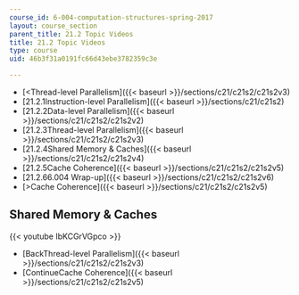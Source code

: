 ```yaml
---
course_id: 6-004-computation-structures-spring-2017
layout: course_section
parent_title: 21.2 Topic Videos
title: 21.2 Topic Videos
type: course
uid: 46b3f31a0191fc66d43ebe3782359c3e

---
```


*   [<Thread-level Parallelism]({{< baseurl >}}/sections/c21/c21s2/c21s2v3)
*   [21.2.1Instruction-level Parallelism]({{< baseurl >}}/sections/c21/c21s2)
*   [21.2.2Data-level Parallelism]({{< baseurl >}}/sections/c21/c21s2/c21s2v2)
*   [21.2.3Thread-level Parallelism]({{< baseurl >}}/sections/c21/c21s2/c21s2v3)
*   [21.2.4Shared Memory & Caches]({{< baseurl >}}/sections/c21/c21s2/c21s2v4)
*   [21.2.5Cache Coherence]({{< baseurl >}}/sections/c21/c21s2/c21s2v5)
*   [21.2.66.004 Wrap-up]({{< baseurl >}}/sections/c21/c21s2/c21s2v6)
*   [\>Cache Coherence]({{< baseurl >}}/sections/c21/c21s2/c21s2v5)

Shared Memory & Caches
----------------------

{{< youtube IbKCGrVGpco >}}

*   [BackThread-level Parallelism]({{< baseurl >}}/sections/c21/c21s2/c21s2v3)
*   [ContinueCache Coherence]({{< baseurl >}}/sections/c21/c21s2/c21s2v5)